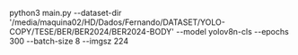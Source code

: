 python3 main.py --dataset-dir '/media/maquina02/HD/Dados/Fernando/DATASET/YOLO-COPY/TESE/BER/BER2024/BER2024-BODY' --model yolov8n-cls --epochs 300 --batch-size 8 --imgsz 224
